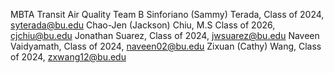 MBTA Transit Air Quality Team B
Sinforiano (Sammy) Terada, Class of 2024, syterada@bu.edu
Chao-Jen (Jackson) Chiu, M.S Class of 2026, cjchiu@bu.edu
Jonathan Suarez, Class of 2024, jwsuarez@bu.edu
Naveen Vaidyamath, Class of 2024, naveen02@bu.edu
Zixuan (Cathy) Wang, Class of 2024, zxwang12@bu.edu
